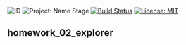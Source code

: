 ![ID](https://img.shields.io/badge/Кошкина-Ульяна-b657b6.svg) ![Project: Name Stage](https://img.shields.io/badge/Explorer-#2-00CED1.svg) [![Build Status](https://travis-ci.org/uIiana99/homework_02_explorer.svg?branch=master)](https://travis-ci.org/uIiana99/homework_02_explorer) [![License: MIT](https://img.shields.io/badge/License-MIT-b657b6.svg)](/LICENSE)

## homework_02_explorer
